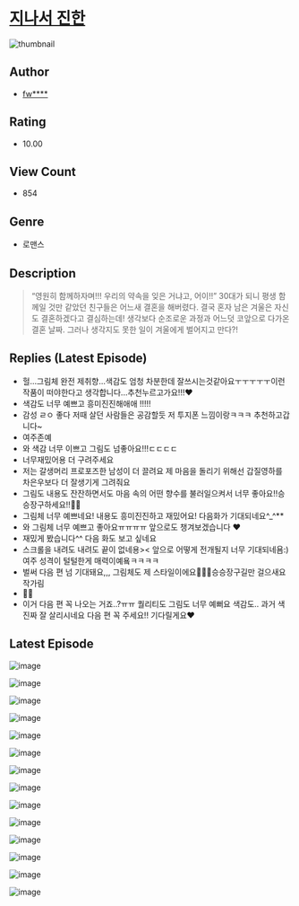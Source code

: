 # [지나서 진한](https://comic.naver.com/challenge/list?titleId=810464)
![thumbnail](https://image-comic.pstatic.net/user_contents_data/challenge_comic/2023/05/23/upload_3486691440852284213_480x623.jpeg)

## Author
- [fw****](https://comic.naver.com/artistTitle?id=366916)

## Rating
- 10.00

## View Count
- 854

## Genre
- 로맨스

## Description
> “영원히 함께하자며!!! 우리의 약속을 잊은 거냐고, 어이!!” 30대가 되니 평생 함께일 것만 같았던 친구들은 어느새 결혼을 해버렸다. 결국 혼자 남은 겨울은 자신도 결혼하겠다고 결심하는데! 생각보다 순조로운 과정과 어느덧 코앞으로 다가온 결혼 날짜. 그러나 생각지도 못한 일이 겨울에게 벌어지고 만다?!

## Replies (Latest Episode)
- 헐...그림체 완전 제취향...색감도 엄청 차분한데 잘쓰시는것같아요ㅜㅜㅜㅜㅜ이런 작품이 떠야한다고 생각합니다...추천누르고가요!!!❤️
- 색감도 너무 예쁘고 흥미진진해애애 !!!!!
- 감성 ㄹㅇ 좋다 저때 살던 사람들은 공감할듯 저 투지폰 느낌이랑ㅋㅋㅋ 추천하고갑니다~
- 여주존예
- 와 색감 너무 이쁘고 그림도 넘좋아요!!!ㄷㄷㄷㄷ
- 너무재밌어용 더 구려주세요
- 저는 갈생머리 프로포즈한 남성이 더 끌려요 제 마음을 돌리기 위해선 갑질영하를 차은우보다 더 잘생기게 그려줘요
- 그림도 내용도 잔잔하면서도 마음 속의 어떤 향수를 불러일으켜서 너무 좋아요!!승승장구하세요!!🥰🥰
- 그림체 너무 예쁘네요! 내용도 흥미진진하고 재밌어요! 다음화가 기대되네요^_^**
- 와 그림체 너무 예쁘고 좋아요ㅠㅠㅠㅠ 앞으로도 챙겨보겠습니다 ❤️
- 재밌게 봤습니다^^ 다음 화도 보고 싶네요
- 스크롤을 내려도 내려도 끝이 없네용>< 앞으로 어떻게 전개될지 너무 기대되네욤:)여주 성격이 털털한게 매력이예욬ㅋㅋㅋㅋ
- 벌써 다음 편 넘 기대돼요,,, 그림체도 제 스타일이에요🥺🤍🖤승승장구길만 걸으새요 작가림
- 👍🏼
- 이거 다음 편 꼭 나오는 거죠..?ㅠㅠ 퀄리티도 그림도 너무 예뻐요 색감도.. 과거 색 진짜 잘 살리시네요 다음 편 꼭 주세요!! 기다릴게요♥️

## Latest Episode
![image](https://image-comic.pstatic.net/user_contents_data/challenge_comic/2023/05/23/366916/upload_3761692286939902769.jpeg)

![image](https://image-comic.pstatic.net/user_contents_data/challenge_comic/2023/05/23/366916/upload_3834643985741460787.jpeg)

![image](https://image-comic.pstatic.net/user_contents_data/challenge_comic/2023/05/23/366916/upload_3906362715452683064.jpeg)

![image](https://image-comic.pstatic.net/user_contents_data/challenge_comic/2023/05/23/366916/upload_3486684830042055225.jpeg)

![image](https://image-comic.pstatic.net/user_contents_data/challenge_comic/2023/05/23/366916/upload_4063152007663727715.jpeg)

![image](https://image-comic.pstatic.net/user_contents_data/challenge_comic/2023/05/23/366916/upload_3702347228391028321.jpeg)

![image](https://image-comic.pstatic.net/user_contents_data/challenge_comic/2023/05/23/366916/upload_3546642307220071732.jpeg)

![image](https://image-comic.pstatic.net/user_contents_data/challenge_comic/2023/05/23/366916/upload_3702915903431992375.jpeg)

![image](https://image-comic.pstatic.net/user_contents_data/challenge_comic/2023/05/23/366916/upload_3760841465981462064.jpeg)

![image](https://image-comic.pstatic.net/user_contents_data/challenge_comic/2023/05/23/366916/upload_3760560897189503544.jpeg)

![image](https://image-comic.pstatic.net/user_contents_data/challenge_comic/2023/05/23/366916/upload_3616443502389965153.jpeg)

![image](https://image-comic.pstatic.net/user_contents_data/challenge_comic/2023/05/23/366916/upload_3979042662381794914.jpeg)

![image](https://image-comic.pstatic.net/user_contents_data/challenge_comic/2023/05/23/366916/upload_7365694598794982195.jpeg)

![image](https://image-comic.pstatic.net/user_contents_data/challenge_comic/2023/05/23/366916/upload_3473741203149763639.jpeg)
